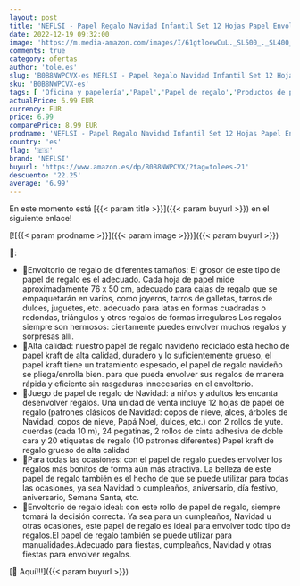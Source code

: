 ```yaml
---
layout: post
title: 'NEFLSI - Papel Regalo Navidad Infantil Set 12 Hojas Papel Envolver Regalos Navidad Grande Papel de Regalo Kraft Infantil 50 x 70cm Papel Regalo Navidad con Cinta'
date: 2022-12-19 09:32:00
image: 'https://m.media-amazon.com/images/I/61gtloewCuL._SL500_._SL400_.jpg'
comments: true
category: ofertas
author: 'tole.es'
slug: 'B0B8NWPCVX-es NEFLSI - Papel Regalo Navidad Infantil Set 12 Hojas Papel...'
sku: 'B0B8NWPCVX-es'
tags: [ 'Oficina y papelería','Papel','Papel de regalo','Productos de papel para oficina','navidad','neflsi','🇪🇸', ]
actualPrice: 6.99 EUR
currency: EUR
price: 6.99
comparePrice: 8.99 EUR
prodname: 'NEFLSI - Papel Regalo Navidad Infantil Set 12 Hojas Papel Envolver Regalos Navidad Grande Papel de Regalo Kraft Infantil 50 x 70cm Papel Regalo Navidad con Cinta'
country: 'es'
flag: '🇪🇸'
brand: 'NEFLSI'
buyurl: 'https://www.amazon.es/dp/B0B8NWPCVX/?tag=tolees-21'
descuento: '22.25'
average: '6.99'
---
```


En este momento está [{{< param title >}}]({{< param buyurl >}}) en el siguiente enlace!

[![{{< param prodname >}}]({{< param image >}})]({{< param buyurl >}})

🔎:

- 🎉Envoltorio de regalo de diferentes tamaños: El grosor de este tipo de papel de regalo es el adecuado. Cada hoja de papel mide aproximadamente 76 x 50 cm, adecuado para cajas de regalo que se empaquetarán en varios, como joyeros, tarros de galletas, tarros de dulces, juguetes, etc. adecuado para latas en formas cuadradas o redondas, triángulos y otros regalos de formas irregulares Los regalos siempre son hermosos: ciertamente puedes envolver muchos regalos y sorpresas allí.
- 🎀Alta calidad: nuestro papel de regalo navideño reciclado está hecho de papel kraft de alta calidad, duradero y lo suficientemente grueso, el papel kraft tiene un tratamiento espesado, el papel de regalo navideño se pliega/enrolla bien. para que pueda envolver sus regalos de manera rápida y eficiente sin rasgaduras innecesarias en el envoltorio.
- 🎁Juego de papel de regalo de Navidad: a niños y adultos les encanta desenvolver regalos. Una unidad de venta incluye 12 hojas de papel de regalo (patrones clásicos de Navidad: copos de nieve, alces, árboles de Navidad, copos de nieve, Papá Noel, dulces, etc.) con 2 rollos de yute. cuerdas (cada 10 m), 24 pegatinas, 2 rollos de cinta adhesiva de doble cara y 20 etiquetas de regalo (10 patrones diferentes) Papel kraft de regalo grueso de alta calidad
- 💌Para todas las ocasiones: con el papel de regalo puedes envolver los regalos más bonitos de forma aún más atractiva. La belleza de este papel de regalo también es el hecho de que se puede utilizar para todas las ocasiones, ya sea Navidad o cumpleaños, aniversario, día festivo, aniversario, Semana Santa, etc.
- 🎅Envoltorio de regalo ideal: con este rollo de papel de regalo, siempre tomará la decisión correcta. Ya sea para un cumpleaños, Navidad u otras ocasiones, este papel de regalo es ideal para envolver todo tipo de regalos.El papel de regalo también se puede utilizar para manualidades.Adecuado para fiestas, cumpleaños, Navidad y otras fiestas para envolver regalos.

[🛒 Aquí!!!]({{< param buyurl >}})
